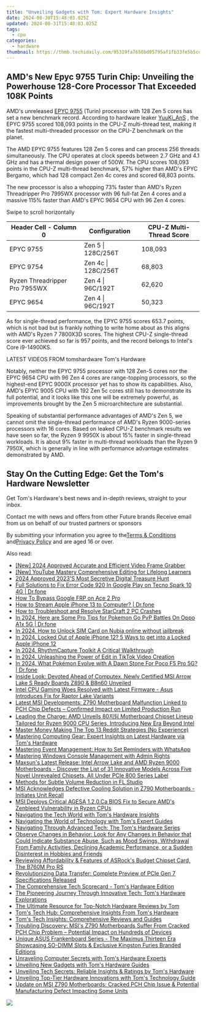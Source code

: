 ```yaml
---
title: "Unveiling Gadgets with Tom: Expert Hardware Insights"
date: 2024-08-30T15:48:03.025Z
updated: 2024-08-31T15:48:03.025Z
tags:
  - cpu
categories:
  - hardware
thumbnail: https://thmb.techidaily.com/95319fa7650bd05795af1fb33fe5b5cd95af24d0dada7d401d99297b6e29ccbd.jpg
---
```


## AMD's New Epyc 9755 Turin Chip: Unveiling the Powerhouse 128-Core Processor That Exceeded 108K Points

AMD's unreleased [EPYC 9755](https://www.tomshardware.com/pc-components/cpus/amd-announces-3nm-epyc-turin-launching-with-192-cores-and-384-threads-in-second-half-of-2024-54x-faster-than-intel-xeon-in-ai-workload) (Turin) processor with 128 Zen 5 cores has set a new benchmark record. According to hardware leaker [YuuKi_AnS](https://x.com/yuuki%5Fans/status/1816185684753015066) , the EPYC 9755 scored 108,093 points in the CPU-Z multi-thread test, making it the fastest multi-threaded processor on the CPU-Z benchmark on the planet.

 The AMD EPYC 9755 features 128 Zen 5 cores and can process 256 threads simultaneously. The CPU operates at clock speeds between 2.7 GHz and 4.1 GHz and has a thermal design power of 500W. The CPU scores 108,093 points in the CPU-Z multi-thread benchmark, 57% higher than AMD's EPYC Bergamo, which had 128 compact Zen 4c cores and scored 68,803 points.

 The new processor is also a whopping 73% faster than AMD's Ryzen Threadripper Pro 7995WX processor with 96 full-fat Zen 4 cores and a massive 115% faster than AMD's EPYC 9654 CPU with 96 Zen 4 cores.

 Swipe to scroll horizontally

| Header Cell - Column 0        | Configuration       | CPU-Z Multi-Thread Score |
| ----------------------------- | ------------------- | ------------------------ |
| EPYC 9755                     | Zen 5 \| 128C/256T  | 108,093                  |
| EPYC 9754                     | Zen 4c \| 128C/256T | 68,803                   |
| Ryzen Threadripper Pro 7955WX | Zen 4 \| 96C/192T   | 62,620                   |
| EPYC 9654                     | Zen 4 \| 96C/192T   | 50,323                   |

 As for single-thread performance, the EPYC 9755 scores 653.7 points, which is not bad but is frankly nothing to write home about as this aligns with AMD's Ryzen 7 7800X3D scores. The highest CPU-Z single-thread score ever achieved so far is 957 points, and the record belongs to Intel's Core i9-14900KS.

 LATEST VIDEOS FROM tomshardware Tom's Hardware

 Notably, neither the EPYC 9755 processor with 128 Zen-5 cores nor the EPYC 9654 CPU with 96 Zen 4 cores are range-topping processors, so the highest-end EPYC 9000X processor yet has to show its capabilities. Also, AMD's EPYC 9005 CPU with 192 Zen 5c cores still has to demonstrate its full potential, and it looks like this one will be extremely powerful, as improvements brought by the Zen 5 microarchitecture are substantial.

 Speaking of substantial performance advantages of AMD's Zen 5, we cannot omit the single-thread performance of AMD's Ryzen 9000-series processors with 16 cores. Based on leaked CPU-Z benchmark results we have seen so far, the Ryzen 9 9950X is about 15% faster in single-thread workloads. It is about 9% faster in multi-thread workloads than the Ryzen 9 7950X, which is generally in line with performance advantage estimates demonstrated by AMD.

## Stay On the Cutting Edge: Get the Tom's Hardware Newsletter

 Get Tom's Hardware's best news and in-depth reviews, straight to your inbox.

 Contact me with news and offers from other Future brands  Receive email from us on behalf of our trusted partners or sponsors

 By submitting your information you agree to the[Terms & Conditions](https://futureplc.com/terms-conditions/) and[Privacy Policy](https://futureplc.com/privacy-policy/) and are aged 16 or over.


<ins class="adsbygoogle"
     style="display:block"
     data-ad-format="autorelaxed"
     data-ad-client="ca-pub-7571918770474297"
     data-ad-slot="1223367746"></ins>



<ins class="adsbygoogle"
     style="display:block"
     data-ad-client="ca-pub-7571918770474297"
     data-ad-slot="8358498916"
     data-ad-format="auto"
     data-full-width-responsive="true"></ins>

<span class="atpl-alsoreadstyle">Also read:</span>
<div><ul>
<li><a href="https://on-screen-recording.techidaily.com/new-2024-approved-accurate-and-efficient-video-frame-grabber/"><u>[New] 2024 Approved  Accurate and Efficient Video Frame Grabber</u></a></li>
<li><a href="https://eaxpv-info.techidaily.com/new-youtube-mastery-comprehensive-editing-for-lifelong-learners/"><u>[New] YouTube Mastery  Comprehensive Editing for Lifelong Learners</u></a></li>
<li><a href="https://facebook-videos.techidaily.com/2024-approved-2023s-most-secretive-digital-treasure-hunt/"><u>2024 Approved  2023'S Most Secretive Digital Treasure Hunt</u></a></li>
<li><a href="https://howto.techidaily.com/full-solutions-to-fix-error-code-920-in-google-play-on-tecno-spark-10-4g-drfone-by-drfone-fix-android-problems-fix-android-problems/"><u>Full Solutions to Fix Error Code 920 In Google Play on Tecno Spark 10 4G | Dr.fone</u></a></li>
<li><a href="https://phone-solutions.techidaily.com/how-to-bypass-google-frp-on-ace-2-pro-by-drfone-android-unlock-remove-google-frp/"><u>How To Bypass Google FRP on Ace 2 Pro</u></a></li>
<li><a href="https://screen-mirror.techidaily.com/how-to-stream-apple-iphone-13-to-computer-drfone-by-drfone-ios/"><u>How to Stream Apple iPhone 13 to Computer? | Dr.fone</u></a></li>
<li><a href="https://program-issues.techidaily.com/how-to-troubleshoot-and-resolve-starcraft-2-pc-crashes/"><u>How to Troubleshoot and Resolve StarCraft 2 PC Crashes</u></a></li>
<li><a href="https://android-pokemon-go.techidaily.com/in-2024-here-are-some-pro-tips-for-pokemon-go-pvp-battles-on-oppo-a1x-5g-drfone-by-drfone-virtual-android/"><u>In 2024, Here are Some Pro Tips for Pokemon Go PvP Battles On Oppo A1x 5G | Dr.fone</u></a></li>
<li><a href="https://sim-unlock.techidaily.com/in-2024-how-to-unlock-sim-card-on-nubia-online-without-jailbreak-by-drfone-android/"><u>In 2024, How to Unlock SIM Card on Nubia online without jailbreak</u></a></li>
<li><a href="https://ios-unlock.techidaily.com/in-2024-locked-out-of-apple-iphone-12-5-ways-to-get-into-a-locked-apple-iphone-12-by-drfone-ios/"><u>In 2024, Locked Out of Apple iPhone 12? 5 Ways to get into a Locked Apple iPhone 12</u></a></li>
<li><a href="https://visual-screen-recording.techidaily.com/in-2024-rhythmcapture-toolkit-a-critical-walkthrough/"><u>In 2024, RhythmCapture Toolkit  A Critical Walkthrough</u></a></li>
<li><a href="https://some-approaches.techidaily.com/in-2024-unleashing-the-power-of-edit-in-tiktok-video-creation/"><u>In 2024, Unleashing the Power of Edit in TikTok Video Creation</u></a></li>
<li><a href="https://pokemon-go-android.techidaily.com/in-2024-what-pokemon-evolve-with-a-dawn-stone-for-poco-f5-pro-5g-drfone-by-drfone-virtual-android/"><u>In 2024, What Pokémon Evolve with A Dawn Stone For Poco F5 Pro 5G? | Dr.fone</u></a></li>
<li><a href="https://hardware-help.techidaily.com/1723862856242-inside-look-devoted-ahead-of-computex-newly-certified-msi-arrow-lake-s-ready-boards-z890-and-b8n60-unveiled/"><u>Inside Look: Devoted Ahead of Computex, Newly Certified MSI Arrow Lake S Ready Boards Z890 & B8n60 Unveiled</u></a></li>
<li><a href="https://hardware-help.techidaily.com/intel-cpu-gaming-woes-resolved-with-latest-firmware-asus-introduces-fix-for-raptor-lake-variants/"><u>Intel CPU Gaming Woes Resolved with Latest Firmware - Asus Introduces Fix for Raptor Lake Variants</u></a></li>
<li><a href="https://hardware-help.techidaily.com/latest-msi-developments-z790-motherboard-malfunction-linked-to-pch-chip-defects-confirmed-impact-on-limited-production-run/"><u>Latest MSI Developments: Z790 Motherboard Malfunction Linked to PCH Chip Defects – Confirmed Impact on Limited Production Run</u></a></li>
<li><a href="https://hardware-help.techidaily.com/leading-the-charge-amd-unveils-80-motherboard-chipset-lineup-tailored-for-ryzen-9000-cpu-series-introducing-new-era-beyond-intel/"><u>Leading the Charge: AMD Unveils 80지팀 Motherboard Chipset Lineup Tailored for Ryzen 9000 CPU Series, Introducing New Era Beyond Intel</u></a></li>
<li><a href="https://extra-lessons.techidaily.com/master-money-making-the-top-13-reddit-strategies-no-experience/"><u>Master Money Making  The Top 13 Reddit Strategies (No Experience)</u></a></li>
<li><a href="https://hardware-help.techidaily.com/mastering-computing-gear-expert-insights-on-latest-hardware-via-toms-hardware/"><u>Mastering Computing Gear: Expert Insights on Latest Hardware via Tom's Hardware</u></a></li>
<li><a href="https://some-knowledge.techidaily.com/mastering-event-management-how-to-set-reminders-with-whatsapp/"><u>Mastering Event Management: How to Set Reminders with WhatsApp</u></a></li>
<li><a href="https://win11-tips.techidaily.com/mastering-windows-console-management-with-admin-rights/"><u>Mastering Windows Console Management with Admin Rights</u></a></li>
<li><a href="https://hardware-help.techidaily.com/maxsuns-latest-release-intel-arrow-lake-and-amd-ryzen-9000-motherboards-discover-the-list-of-31-innovative-models-across-five-novel-unrevealed-chipsets-all-100/"><u>Maxsun's Latest Release: Intel Arrow Lake and AMD Ryzen 9000 Motherboards - Discover the List of 31 Innovative Models Across Five Novel Unrevealed Chipsets, All Under PCIe 800 Series Label</u></a></li>
<li><a href="https://extra-lessons.techidaily.com/methods-for-subtle-volume-reduction-in-fl-studio/"><u>Methods for Subtle Volume Reduction in FL Studio</u></a></li>
<li><a href="https://hardware-help.techidaily.com/msi-acknowledges-defective-cooling-solution-in-z790-motherboards-initiates-unit-recall/"><u>MSI Acknowledges Defective Cooling Solution in Z790 Motherboards - Initiates Unit Recall</u></a></li>
<li><a href="https://hardware-help.techidaily.com/msi-deploys-critical-agesa-120ca-bios-fix-to-secure-amds-zenbleed-vulnerability-in-ryzen-cpus/"><u>MSI Deploys Critical AGESA 1.2.0.Ca BIOS Fix to Secure AMD's Zenbleed Vulnerability in Ryzen CPUs</u></a></li>
<li><a href="https://hardware-help.techidaily.com/navigating-the-tech-world-with-toms-hardware-insights/"><u>Navigating the Tech World with Tom's Hardware Insights</u></a></li>
<li><a href="https://hardware-help.techidaily.com/navigating-the-world-of-technology-with-toms-expert-guides/"><u>Navigating the World of Technology with Tom's Expert Guides</u></a></li>
<li><a href="https://hardware-help.techidaily.com/navigating-through-advanced-tech-the-toms-hardware-series/"><u>Navigating Through Advanced Tech: The Tom's Hardware Series</u></a></li>
<li><a href="https://hardware-help.techidaily.com/observe-changes-in-behavior-look-for-any-changes-in-behavior-that-could-indicate-substance-abuse-such-as-mood-swings-withdrawal-from-family-activities-decli99/"><u>Observe Changes in Behavior: Look for Any Changes in Behavior that Could Indicate Substance Abuse, Such as Mood Swings, Withdrawal From Family Activities, Declining Academic Performance, or a Sudden Disinterest in Hobbies and Friends</u></a></li>
<li><a href="https://hardware-help.techidaily.com/reviewing-affordability-and-features-of-asrocks-budget-chipset-card-the-b760m-pro-rs/"><u>Reviewing Affordability & Features of ASRock's Budget Chipset Card, The B760M Pro RS</u></a></li>
<li><a href="https://hardware-help.techidaily.com/revolutionizing-data-transfer-complete-preview-of-pcie-gen-7-specifications-released/"><u>Revolutionizing Data Transfer: Complete Preview of PCIe Gen 7 Specifications Released</u></a></li>
<li><a href="https://hardware-help.techidaily.com/the-comprehensive-tech-scorecard-toms-hardware-edition/"><u>The Comprehensive Tech Scorecard - Tom's Hardware Edition</u></a></li>
<li><a href="https://hardware-help.techidaily.com/the-pioneering-journey-through-innovative-tech-toms-hardware-explorations/"><u>The Pioneering Journey Through Innovative Tech: Tom's Hardware Explorations</u></a></li>
<li><a href="https://hardware-help.techidaily.com/the-ultimate-resource-for-top-notch-hardware-reviews-by-tom/"><u>The Ultimate Resource for Top-Notch Hardware Reviews by Tom</u></a></li>
<li><a href="https://hardware-help.techidaily.com/toms-tech-hub-comprehensive-insights-from-toms-hardware/"><u>Tom's Tech Hub: Comprehensive Insights From Tom's Hardware</u></a></li>
<li><a href="https://hardware-help.techidaily.com/toms-tech-insights-comprehensive-reviews-and-guides/"><u>Tom's Tech Insights: Comprehensive Reviews and Guides</u></a></li>
<li><a href="https://hardware-help.techidaily.com/troubling-discovery-msis-z790-motherboards-suffer-from-cracked-pch-chip-problem-potential-impact-on-hundreds-of-devices/"><u>Troubling Discovery: MSI's Z790 Motherboards Suffer From Cracked PCH Chip Problem – Potential Impact on Hundreds of Devices</u></a></li>
<li><a href="https://hardware-help.techidaily.com/unique-asus-frankenboard-series-the-maximus-thirteen-era-showcasing-so-dimm-slots-and-exclusive-kingston-furies-branded-editions/"><u>Unique ASUS Frankenboard Series - The Maximus Thirteen Era Showcasing SO-DIMM Slots & Exclusive Kingston Furies Branded Editions</u></a></li>
<li><a href="https://hardware-help.techidaily.com/unraveling-computer-secrets-with-toms-hardware-experts/"><u>Unraveling Computer Secrets with Tom's Hardware Experts</u></a></li>
<li><a href="https://hardware-help.techidaily.com/unveiling-new-gadgets-with-toms-hardware-guides/"><u>Unveiling New Gadgets with Tom's Hardware Guides</u></a></li>
<li><a href="https://hardware-help.techidaily.com/unveiling-tech-secrets-reliable-insights-and-ratings-by-toms-hardware/"><u>Unveiling Tech Secrets: Reliable Insights & Ratings by Tom's Hardware</u></a></li>
<li><a href="https://hardware-help.techidaily.com/unveiling-top-tier-hardware-innovations-with-toms-technology-guide/"><u>Unveiling Top-Tier Hardware Innovations with Tom's Technology Guide</u></a></li>
<li><a href="https://hardware-help.techidaily.com/update-on-msi-z790-motherboards-cracked-pch-chip-issue-and-potential-manufacturing-defect-impacting-some-units/"><u>Update on MSI Z790 Motherboards: Cracked PCH Chip Issue & Potential Manufacturing Defect Impacting Some Units</u></a></li>
</ul></div>

<!-- affiliate ads begin -->
<a href="https://estore.winxdvd.com/order/checkout.php?PRODS=4612444&QTY=1&AFFILIATE=108875&CART=1"><img src="https://www.winxdvd.com/affiliate/new-banner/pt-728x90.jpg" border="0"></a>
<!-- affiliate ads end -->
